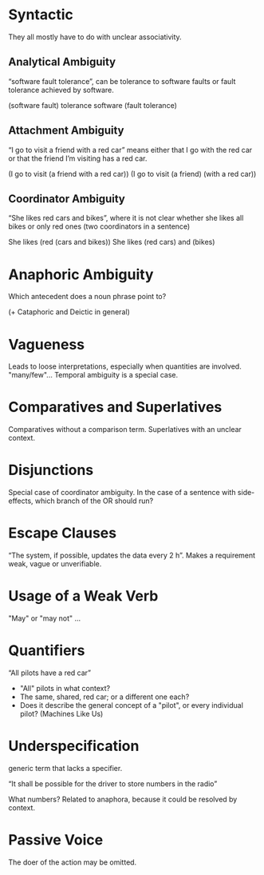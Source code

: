 # Syntactic

They all mostly have to do with unclear associativity.

## Analytical Ambiguity
“software fault tolerance”, can be tolerance to software faults or fault tolerance achieved by
software.

(software fault) tolerance
software (fault tolerance)


## Attachment Ambiguity
“I go to visit a friend with a red car” means either that I go with the red car or that the friend I’m visiting has a red car.

(I go to visit (a friend with a red car))
(I go to visit (a friend) (with a red car))


## Coordinator Ambiguity
“She likes red cars and bikes”, where it is not clear whether she likes all bikes or
only red ones (two coordinators in a sentence)

She likes (red (cars and bikes))
She likes (red cars) and (bikes)


# Anaphoric Ambiguity

Which antecedent does a noun phrase point to?

(+ Cataphoric and Deictic in general)

# Vagueness

Leads to loose interpretations, especially when quantities are involved. "many/few"... Temporal ambiguity is a special case.

# Comparatives and Superlatives

Comparatives without a comparison term. Superlatives with an unclear context.

# Disjunctions

Special case of coordinator ambiguity. In the case of a sentence with side-effects, which branch of the OR should run?

# Escape Clauses

“The system, if possible, updates the data every 2 h”. Makes a requirement weak, vague or unverifiable. 

# Usage of a Weak Verb

"May" or "may not" ...

# Quantifiers

“All pilots have a red car”

* "All" pilots in what context?
* The same, shared, red car; or a different one each?
* Does it describe the general concept of a "pilot", or every individual pilot? (Machines Like Us)

# Underspecification

generic term that lacks a specifier.

“It shall be possible for the driver to store numbers in the radio”

What numbers? Related to anaphora, because it could be resolved by context.

# Passive Voice

The doer of the action may be omitted.

